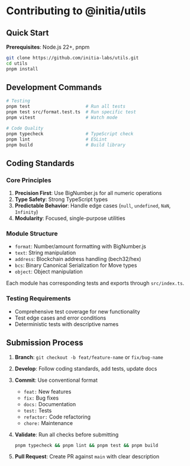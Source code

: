 # Contributing to @initia/utils

## Quick Start

**Prerequisites**: Node.js 22+, pnpm

```bash
git clone https://github.com/initia-labs/utils.git
cd utils
pnpm install
```

## Development Commands

```bash
# Testing
pnpm test                     # Run all tests
pnpm test src/format.test.ts  # Run specific test
pnpm vitest                   # Watch mode

# Code Quality
pnpm typecheck                # TypeScript check
pnpm lint                     # ESLint
pnpm build                    # Build library
```

## Coding Standards

### Core Principles

1. **Precision First**: Use BigNumber.js for all numeric operations
2. **Type Safety**: Strong TypeScript types
3. **Predictable Behavior**: Handle edge cases (`null`, `undefined`, `NaN`, `Infinity`)
4. **Modularity**: Focused, single-purpose utilities

### Module Structure

- `format`: Number/amount formatting with BigNumber.js
- `text`: String manipulation
- `address`: Blockchain address handling (bech32/hex)
- `bcs`: Binary Canonical Serialization for Move types
- `object`: Object manipulation

Each module has corresponding tests and exports through `src/index.ts`.

### Testing Requirements

- Comprehensive test coverage for new functionality
- Test edge cases and error conditions
- Deterministic tests with descriptive names

## Submission Process

1. **Branch**: `git checkout -b feat/feature-name` or `fix/bug-name`

2. **Develop**: Follow coding standards, add tests, update docs

3. **Commit**: Use conventional format
   - `feat:` New features
   - `fix:` Bug fixes
   - `docs:` Documentation
   - `test:` Tests
   - `refactor:` Code refactoring
   - `chore:` Maintenance

4. **Validate**: Run all checks before submitting

   ```bash
   pnpm typecheck && pnpm lint && pnpm test && pnpm build
   ```

5. **Pull Request**: Create PR against `main` with clear description
